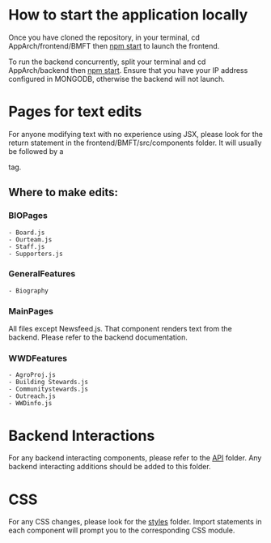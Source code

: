 # How to start the application locally

Once you have cloned the repository, in your terminal, cd AppArch/frontend/BMFT then [npm start]() to launch the frontend.

To run the backend concurrently, split your terminal and cd AppArch/backend then [npm start](). Ensure that you have your IP address configured in MONGODB, otherwise the backend will not launch.

# Pages for text edits

For anyone modifying text with no experience using JSX, please look for the return statement in the frontend/BMFT/src/components folder. It will usually be followed by a <div> tag.

## Where to make edits:

### BIOPages

    - Board.js
    - Ourteam.js
    - Staff.js
    - Supporters.js

### GeneralFeatures

    - Biography

### MainPages
    
All files except Newsfeed.js. That component renders text from the backend. Please refer to the backend documentation.

### WWDFeatures

    - AgroProj.js
    - Building Stewards.js
    - Communitystewards.js
    - Outreach.js
    - WWDinfo.js

# Backend Interactions

For any backend interacting components, please refer to the [API](https://github.com/IvanMK518/Belize-Maya-Forest-Trust/tree/main/AppArch/frontend/BMFT/src/components/API) folder. Any backend interacting additions should be added to this folder.

# CSS 

For any CSS changes, please look for the [styles](https://github.com/IvanMK518/Belize-Maya-Forest-Trust/tree/main/AppArch/frontend/BMFT/src/components/styles)
folder. Import statements in each component will prompt you to the corresponding CSS module.



